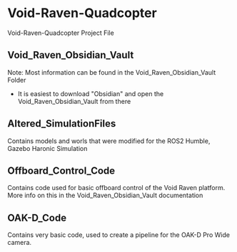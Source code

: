 # Void-Raven-Quadcopter
Void-Raven-Quadcopter Project File

## Void_Raven_Obsidian_Vault
Note: Most information can be found in the Void_Raven_Obsidian_Vault Folder
  - It is easiest to download "Obsidian" and open the Void_Raven_Obsidian_Vault from there

## Altered_SimulationFiles
Contains models and worls that were modified for the ROS2 Humble, Gazebo Haronic Simulation

## Offboard_Control_Code
Contains code used for basic offboard control of the Void Raven platform. More info on this in the Void_Raven_Obsidian_Vault documentation

## OAK-D_Code
Contains very basic code, used to create a pipeline for the OAK-D Pro Wide camera. 
